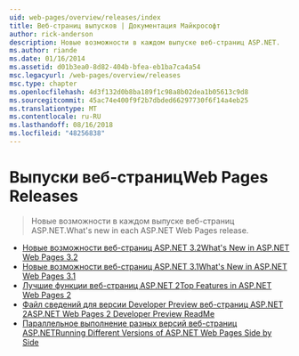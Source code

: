 ```yaml
---
uid: web-pages/overview/releases/index
title: Веб-страниц выпусков | Документация Майкрософт
author: rick-anderson
description: Новые возможности в каждом выпуске веб-страниц ASP.NET.
ms.author: riande
ms.date: 01/16/2014
ms.assetid: d01b3ea0-8d82-404b-bfea-eb1ba7ca4a54
msc.legacyurl: /web-pages/overview/releases
msc.type: chapter
ms.openlocfilehash: 4d3f132d0b8ba189f1c98a8b02dea1b05613c9d8
ms.sourcegitcommit: 45ac74e400f9f2b7dbded66297730f6f14a4eb25
ms.translationtype: MT
ms.contentlocale: ru-RU
ms.lasthandoff: 08/16/2018
ms.locfileid: "48256838"
---
```

<a name="web-pages-releases"></a><span data-ttu-id="c7b1f-103">Выпуски веб-страниц</span><span class="sxs-lookup"><span data-stu-id="c7b1f-103">Web Pages Releases</span></span>
====================
> <span data-ttu-id="c7b1f-104">Новые возможности в каждом выпуске веб-страниц ASP.NET.</span><span class="sxs-lookup"><span data-stu-id="c7b1f-104">What's new in each ASP.NET Web Pages release.</span></span>


- [<span data-ttu-id="c7b1f-105">Новые возможности веб-страниц ASP.NET 3.2</span><span class="sxs-lookup"><span data-stu-id="c7b1f-105">What's New in ASP.NET Web Pages 3.2</span></span>](whats-new-in-aspnet-web-pages-32.md)
- [<span data-ttu-id="c7b1f-106">Новые возможности веб-страниц ASP.NET 3.1</span><span class="sxs-lookup"><span data-stu-id="c7b1f-106">What's New in ASP.NET Web Pages 3.1</span></span>](whats-new-aspnet-web-pages-31.md)
- [<span data-ttu-id="c7b1f-107">Лучшие функции веб-страниц ASP.NET 2</span><span class="sxs-lookup"><span data-stu-id="c7b1f-107">Top Features in ASP.NET Web Pages 2</span></span>](top-features-in-web-pages-2.md)
- [<span data-ttu-id="c7b1f-108">Файл сведений для версии Developer Preview веб-страниц ASP.NET 2</span><span class="sxs-lookup"><span data-stu-id="c7b1f-108">ASP.NET Web Pages 2 Developer Preview ReadMe</span></span>](aspnet-web-pages-2-developer-preview-readme.md)
- [<span data-ttu-id="c7b1f-109">Параллельное выполнение разных версий веб-страниц ASP.NET</span><span class="sxs-lookup"><span data-stu-id="c7b1f-109">Running Different Versions of ASP.NET Web Pages Side by Side</span></span>](running-v1-and-v2-sites-side-by-side.md)
